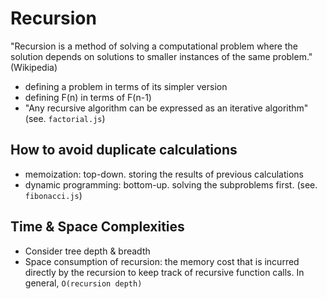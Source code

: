 # Recursion

"Recursion is a method of solving a computational problem where the solution depends on solutions to smaller instances of the same problem." (Wikipedia)

- defining a problem in terms of its simpler version
- defining F(n) in terms of F(n-1)
- "Any recursive algorithm can be expressed as an iterative algorithm" (see. `factorial.js`)

## How to avoid duplicate calculations

- memoization: top-down. storing the results of previous calculations
- dynamic programming: bottom-up. solving the subproblems first.
  (see. `fibonacci.js`)

## Time & Space Complexities

- Consider tree depth & breadth
- Space consumption of recursion: the memory cost that is incurred directly by the recursion to keep track of recursive function calls. In general, `O(recursion depth)`
